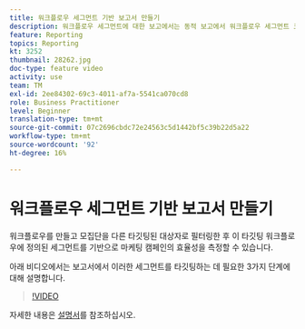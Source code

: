 ```yaml
---
title: 워크플로우 세그먼트 기반 보고서 만들기
description: 워크플로우 세그먼트에 대한 보고에서는 동적 보고에서 워크플로우 세그먼트 코드를 추가하는 기능을 제공합니다.
feature: Reporting
topics: Reporting
kt: 3252
thumbnail: 28262.jpg
doc-type: feature video
activity: use
team: TM
exl-id: 2ee84302-69c3-4011-af7a-5541ca070cd8
role: Business Practitioner
level: Beginner
translation-type: tm+mt
source-git-commit: 07c2696cbdc72e24563c5d1442bf5c39b22d5a22
workflow-type: tm+mt
source-wordcount: '92'
ht-degree: 16%

---
```


# 워크플로우 세그먼트 기반 보고서 만들기

워크플로우를 만들고 모집단을 다른 타깃팅된 대상자로 필터링한 후 이 타깃팅 워크플로우에 정의된 세그먼트를 기반으로 마케팅 캠페인의 효율성을 측정할 수 있습니다.

아래 비디오에서는 보고서에서 이러한 세그먼트를 타깃팅하는 데 필요한 3가지 단계에 대해 설명합니다.

>[!VIDEO](https://video.tv.adobe.com/v/28262?quality=12)

자세한 내용은 [설명서](https://docs.adobe.com/content/help/en/campaign-standard/using/reporting/customizing-reports/creating-a-report-workflow-segment.html)를 참조하십시오.
